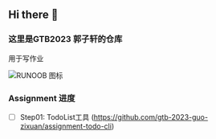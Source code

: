 ## Hi there 👋

<!--

**Here are some ideas to get you started:**

🙋‍♀️ A short introduction - what is your organization all about?
🌈 Contribution guidelines - how can the community get involved?
👩‍💻 Useful resources - where can the community find your docs? Is there anything else the community should know?
🍿 Fun facts - what does your team eat for breakfast?
🧙 Remember, you can do mighty things with the power of [Markdown](https://docs.github.com/github/writing-on-github/getting-started-with-writing-and-formatting-on-github/basic-writing-and-formatting-syntax)
-->

### 这里是GTB2023 郭子轩的仓库

用于写作业

![RUNOOB 图标](https://s7d1.scene7.com/is/image/thoughtworks/ab_50-50_brand_01:1800?wid=900&amp;hei=624&amp;qlt=95%2C1)

### Assignment 进度

- [ ] Step01: TodoList工具 (https://github.com/gtb-2023-guo-zixuan/assignment-todo-cli)
